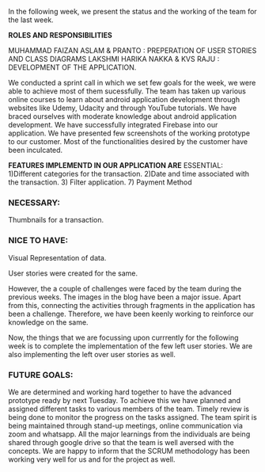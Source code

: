 In the following week, we present the status and the working of the team for the last week.

**ROLES AND RESPONSIBILITIES**

MUHAMMAD FAIZAN ASLAM & PRANTO  : PREPERATION OF USER STORIES AND CLASS DIAGRAMS
LAKSHMI HARIKA NAKKA & KVS RAJU : DEVELOPMENT OF THE APPLICATION.

We conducted a sprint call in which we set few goals for the week, we were able to achieve most of them sucessfully.
The team has taken up various online courses to learn about android application development through websites like Udemy, Udacity and through YouTube tutorials.
We have braced ourselves with moderate knowledge about android application development.
We have successfully integrated Firebase into our application.
We have presented few screenshots of the working prototype to our customer.
Most of the functionalities desired by the customer have been inculcated. 

**FEATURES IMPLEMENTD IN OUR APPLICATION ARE**
ESSENTIAL:
1)Different categories for the transaction.
2)Date and time associated with the transaction.
3) Filter application.
7) Payment Method

### NECESSARY:
Thumbnails for a transaction.

### NICE TO HAVE:
Visual Representation of data.

User stories were created for the same.

However, the a couple of challenges were faced by the team during the previous weeks.
The images in the blog have been a major issue.
Apart from this, connecting the activities through fragments in the application has been a challenge. Therefore, we have been keenly working to reinforce our knowledge on the same.

Now, the things that we are focussing upon currrently for the following week is to complete the implementation of the few left user stories.
We are also implementing the left over user stories as well.

### FUTURE GOALS:
We are determined and working hard together to have the advanced prototype ready by next Tuesday.
To achieve this we have planned and assigned different tasks to various members of the team.
Timely review is being done to monitor the progress on the tasks assigned.
The team spirit is being maintained through stand-up meetings, online communication via zoom and whatsapp.
All the major learnings from the individuals are being shared through google drive so that the team is well aversed with the concepts.
We are happy to inform that the SCRUM methodology has been working very well for us and for the project as well.


